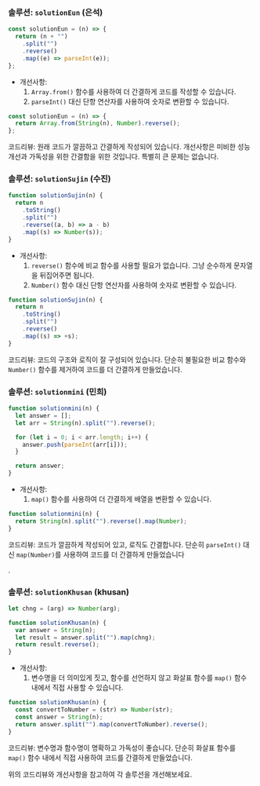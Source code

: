 ### 솔루션: `solutionEun` (은석)

```javascript
const solutionEun = (n) => {
  return (n + "")
    .split("")
    .reverse()
    .map((e) => parseInt(e));
};
```

- 개선사항:
  1. `Array.from()` 함수를 사용하여 더 간결하게 코드를 작성할 수 있습니다.
  2. `parseInt()` 대신 단항 연산자를 사용하여 숫자로 변환할 수 있습니다.

```javascript
const solutionEun = (n) => {
  return Array.from(String(n), Number).reverse();
};
```

코드리뷰: 원래 코드가 깔끔하고 간결하게 작성되어 있습니다. 개선사항은 미비한 성능 개선과 가독성을 위한 간결함을 위한 것입니다. 특별히 큰 문제는 없습니다.

### 솔루션: `solutionSujin` (수진)

```javascript
function solutionSujin(n) {
  return n
    .toString()
    .split("")
    .reverse((a, b) => a - b)
    .map((s) => Number(s));
}
```

- 개선사항:
  1. `reverse()` 함수에 비교 함수를 사용할 필요가 없습니다. 그냥 순수하게 문자열을 뒤집어주면 됩니다.
  2. `Number()` 함수 대신 단항 연산자를 사용하여 숫자로 변환할 수 있습니다.

```javascript
function solutionSujin(n) {
  return n
    .toString()
    .split("")
    .reverse()
    .map((s) => +s);
}
```

코드리뷰: 코드의 구조와 로직이 잘 구성되어 있습니다. 단순히 불필요한 비교 함수와 `Number()` 함수를 제거하여 코드를 더 간결하게 만들었습니다.

### 솔루션: `solutionmini` (민희)

```javascript
function solutionmini(n) {
  let answer = [];
  let arr = String(n).split("").reverse();

  for (let i = 0; i < arr.length; i++) {
    answer.push(parseInt(arr[i]));
  }

  return answer;
}
```

- 개선사항:
  1. `map()` 함수를 사용하여 더 간결하게 배열을 변환할 수 있습니다.

```javascript
function solutionmini(n) {
  return String(n).split("").reverse().map(Number);
}
```

코드리뷰: 코드가 깔끔하게 작성되어 있고, 로직도 간결합니다. 단순히 `parseInt()` 대신 `map(Number)`를 사용하여 코드를 더 간결하게 만들었습니다

.

### 솔루션: `solutionKhusan` (khusan)

```javascript
let chng = (arg) => Number(arg);

function solutionKhusan(n) {
  var answer = String(n);
  let result = answer.split("").map(chng);
  return result.reverse();
}
```

- 개선사항:
  1. 변수명을 더 의미있게 짓고, 함수를 선언하지 않고 화살표 함수를 `map()` 함수 내에서 직접 사용할 수 있습니다.

```javascript
function solutionKhusan(n) {
  const convertToNumber = (str) => Number(str);
  const answer = String(n);
  return answer.split("").map(convertToNumber).reverse();
}
```

코드리뷰: 변수명과 함수명이 명확하고 가독성이 좋습니다. 단순히 화살표 함수를 `map()` 함수 내에서 직접 사용하여 코드를 간결하게 만들었습니다.

위의 코드리뷰와 개선사항을 참고하여 각 솔루션을 개선해보세요.
